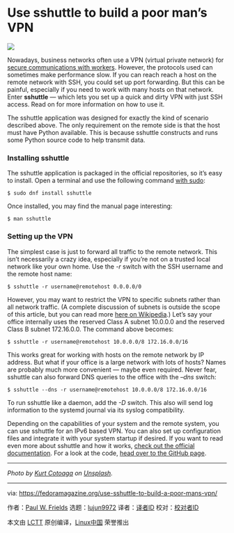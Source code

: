 [#]: collector: (lujun9972)
[#]: translator: ( )
[#]: reviewer: ( )
[#]: publisher: ( )
[#]: url: ( )
[#]: subject: (Use sshuttle to build a poor man’s VPN)
[#]: via: (https://fedoramagazine.org/use-sshuttle-to-build-a-poor-mans-vpn/)
[#]: author: (Paul W. Frields https://fedoramagazine.org/author/pfrields/)

Use sshuttle to build a poor man’s VPN
======

![][1]

Nowadays, business networks often use a VPN (virtual private network) for [secure communications with workers][2]. However, the protocols used can sometimes make performance slow. If you can reach reach a host on the remote network with SSH, you could set up port forwarding. But this can be painful, especially if you need to work with many hosts on that network. Enter **sshuttle** — which lets you set up a quick and dirty VPN with just SSH access. Read on for more information on how to use it.

The sshuttle application was designed for exactly the kind of scenario described above. The only requirement on the remote side is that the host must have Python available. This is because sshuttle constructs and runs some Python source code to help transmit data.

### Installing sshuttle

The sshuttle application is packaged in the official repositories, so it’s easy to install. Open a terminal and use the following command [with sudo][3]:

```
$ sudo dnf install sshuttle
```

Once installed, you may find the manual page interesting:

```
$ man sshuttle
```

### Setting up the VPN

The simplest case is just to forward all traffic to the remote network. This isn’t necessarily a crazy idea, especially if you’re not on a trusted local network like your own home. Use the _-r_ switch with the SSH username and the remote host name:

```
$ sshuttle -r username@remotehost 0.0.0.0/0
```

However, you may want to restrict the VPN to specific subnets rather than all network traffic. (A complete discussion of subnets is outside the scope of this article, but you can read more [here on Wikipedia][4].) Let’s say your office internally uses the reserved Class A subnet 10.0.0.0 and the reserved Class B subnet 172.16.0.0. The command above becomes:

```
$ sshuttle -r username@remotehost 10.0.0.0/8 172.16.0.0/16
```

This works great for working with hosts on the remote network by IP address. But what if your office is a large network with lots of hosts? Names are probably much more convenient — maybe even required. Never fear, sshuttle can also forward DNS queries to the office with the _–dns_ switch:

```
$ sshuttle --dns -r username@remotehost 10.0.0.0/8 172.16.0.0/16
```

To run sshuttle like a daemon, add the _-D_ switch. This also will send log information to the systemd journal via its syslog compatibility.

Depending on the capabilities of your system and the remote system, you can use sshuttle for an IPv6 based VPN. You can also set up configuration files and integrate it with your system startup if desired. If you want to read even more about sshuttle and how it works, [check out the official documentation][5]. For a look at the code, [head over to the GitHub page][6].

* * *

_Photo by _[_Kurt Cotoaga_][7]_ on _[_Unsplash_][8]_._

--------------------------------------------------------------------------------

via: https://fedoramagazine.org/use-sshuttle-to-build-a-poor-mans-vpn/

作者：[Paul W. Frields][a]
选题：[lujun9972][b]
译者：[译者ID](https://github.com/译者ID)
校对：[校对者ID](https://github.com/校对者ID)

本文由 [LCTT](https://github.com/LCTT/TranslateProject) 原创编译，[Linux中国](https://linux.cn/) 荣誉推出

[a]: https://fedoramagazine.org/author/pfrields/
[b]: https://github.com/lujun9972
[1]: https://fedoramagazine.org/wp-content/uploads/2019/10/sshuttle-816x345.jpg
[2]: https://en.wikipedia.org/wiki/Virtual_private_network
[3]: https://fedoramagazine.org/howto-use-sudo/
[4]: https://en.wikipedia.org/wiki/Subnetwork
[5]: https://sshuttle.readthedocs.io/en/stable/index.html
[6]: https://github.com/sshuttle/sshuttle
[7]: https://unsplash.com/@kydroon?utm_source=unsplash&utm_medium=referral&utm_content=creditCopyText
[8]: https://unsplash.com/s/photos/shuttle?utm_source=unsplash&utm_medium=referral&utm_content=creditCopyText
